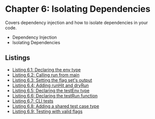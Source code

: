 # Chapter 6: Isolating Dependencies

Covers dependency injection and how to isolate dependencies in your code.

- Dependency Injection
- Isolating Dependencies

## Listings

- [Listing 6.1: Declaring the env type](01-declaring-the-env-type.md)
- [Listing 6.2: Calling run from main](02-calling-run-from-main.md)
- [Listing 6.3: Setting the flag set's output](03-setting-the-flag-sets-output.md)
- [Listing 6.4: Adding runHit and dryRun](04-adding-runhit-and-dryrun.md)
- [Listing 6.5: Declaring the testEnv type](05-declaring-the-testenv-type.md)
- [Listing 6.6: Declaring the testRun function](06-declaring-the-testrun-function.md)
- [Listing 6.7: CLI tests](07-cli-tests.md)
- [Listing 6.8: Adding a shared test case type](08-adding-a-shared-test-case-type.md)
- [Listing 6.9: Testing with valid flags](09-testing-with-valid-flags.md)
